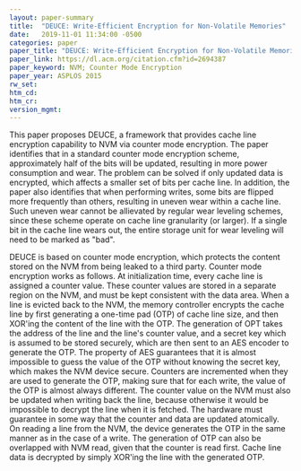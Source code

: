 ```yaml
---
layout: paper-summary
title:  "DEUCE: Write-Efficient Encryption for Non-Volatile Memories"
date:   2019-11-01 11:34:00 -0500
categories: paper
paper_title: "DEUCE: Write-Efficient Encryption for Non-Volatile Memories"
paper_link: https://dl.acm.org/citation.cfm?id=2694387
paper_keyword: NVM; Counter Mode Encryption
paper_year: ASPLOS 2015
rw_set: 
htm_cd: 
htm_cr: 
version_mgmt: 
---
```


This paper proposes DEUCE, a framework that provides cache line encryption capability to NVM via counter mode encryption.
The paper identifies that in a standard counter mode encryption scheme, approximately half of the bits will be updated,
resulting in more power consumption and wear. The problem can be solved if only updated data is encrypted, which affects
a smaller set of bits per cache line. In addition, the paper also identifies that when performing writes, some bits are 
flipped more frequently than others, resulting in uneven wear within a cache line. Such uneven wear cannot be allievated by
regular wear leveling schemes, since these scheme operate on cache line granularity (or larger). If a single bit in the 
cache line wears out, the entire storage unit for wear leveling will need to be marked as "bad".

DEUCE is based on counter mode encryption, which protects the content stored on the NVM from being leaked to a third 
party. Counter mode encryption works as follows. At initialization time, every cache line is assigned a counter value.
These counter values are stored in a separate region on the NVM, and must be kept consistent with the data area. When
a line is evicted back to the NVM, the memory controller encrypts the cache line by first generating a one-time pad (OTP)
of cache line size, and then XOR'ing the content of the line with the OTP. The generation of OPT takes the address of 
the line and the line's counter value, and a secret key which is assumed to be stored securely, which are then sent to 
an AES encoder to generate the OTP. The property of AES guarantees that it is almost impossible to guess the value 
of the OTP without knowing the secret key, which makes the NVM device secure. Counters are incremented when they are 
used to generate the OTP, making sure that for each write, the value of the OTP is almost always different. The counter 
value on the NVM must also be updated when writing back the line, because otherwise it would be impossible to decrypt the
line when it is fetched. The hardware must guarantee in some way that the counter and data are updated atomically. On 
reading a line from the NVM, the device generates the OTP in the same manner as in the case of a write. The generation 
of OTP can also be overlapped with NVM read, given that the counter is read first. Cache line data is decrypted by
simply XOR'ing the line with the generated OTP.